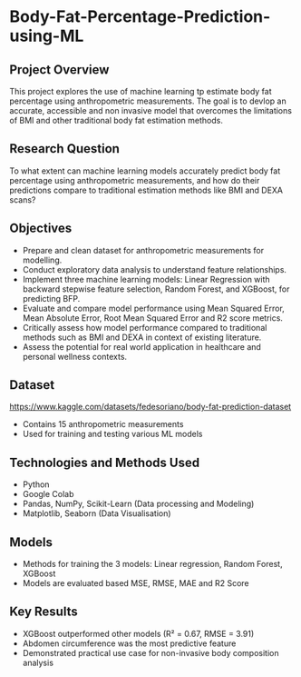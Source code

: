 # Body-Fat-Percentage-Prediction-using-ML
## Project Overview  
This project explores the use of machine learning tp estimate body fat percentage using anthropometric measurements. The goal is to devlop an accurate, accessible and non invasive model that overcomes the limitations of BMI and other traditional body fat estimation methods.

## Research Question
To what extent can machine learning models accurately predict body fat percentage using anthropometric measurements, and how do their predictions compare to traditional estimation methods like BMI and DEXA scans?

## Objectives
-	Prepare and clean dataset for anthropometric measurements for modelling.
-	Conduct exploratory data analysis to understand feature relationships.
-	Implement three machine learning models: Linear Regression with backward stepwise feature selection, Random Forest, and XGBoost, for predicting BFP.
-	Evaluate and compare model performance using Mean Squared Error, Mean Absolute Error, Root Mean Squared Error and R2 score metrics.
-	Critically assess how model performance compared to traditional methods such as BMI and DEXA in context of existing literature.
-	Assess the potential for real world application in healthcare and personal wellness contexts.

## Dataset
https://www.kaggle.com/datasets/fedesoriano/body-fat-prediction-dataset
- Contains 15 anthropometric measurements 
- Used for training and testing various ML models

## Technologies and Methods Used
- Python
- Google Colab
- Pandas, NumPy, Scikit-Learn (Data processing and Modeling)
- Matplotlib, Seaborn (Data Visualisation)

## Models
- Methods for training the 3 models: Linear regression, Random Forest, XGBoost
- Models are evaluated based MSE, RMSE, MAE and R2 Score

## Key Results
- XGBoost outperformed other models (R² = 0.67, RMSE = 3.91)
- Abdomen circumference was the most predictive feature
- Demonstrated practical use case for non-invasive body composition analysis
